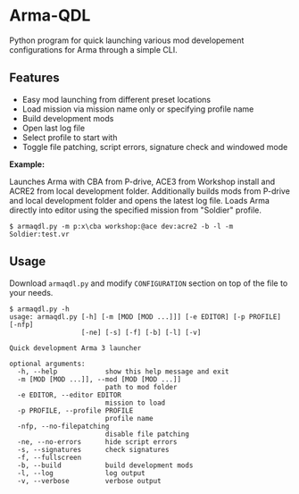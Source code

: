 # Arma-QDL

Python program for quick launching various mod developement configurations for Arma through a simple CLI.

## Features

- Easy mod launching from different preset locations
- Load mission via mission name only or specifying profile name
- Build development mods
- Open last log file
- Select profile to start with
- Toggle file patching, script errors, signature check and windowed mode

**Example:**

Launches Arma with CBA from P-drive, ACE3 from Workshop install and ACRE2 from local development folder. Additionally builds mods from P-drive and local development folder and opens the latest log file. Loads Arma directly into editor using the specified mission from "Soldier" profile.

```
$ armaqdl.py -m p:x\cba workshop:@ace dev:acre2 -b -l -m Soldier:test.vr
```

## Usage

Download `armaqdl.py` and modify `CONFIGURATION` section on top of the file to your needs.

```
$ armaqdl.py -h
usage: armaqdl.py [-h] [-m [MOD [MOD ...]]] [-e EDITOR] [-p PROFILE] [-nfp]
                  [-ne] [-s] [-f] [-b] [-l] [-v]

Quick development Arma 3 launcher

optional arguments:
  -h, --help            show this help message and exit
  -m [MOD [MOD ...]], --mod [MOD [MOD ...]]
                        path to mod folder
  -e EDITOR, --editor EDITOR
                        mission to load
  -p PROFILE, --profile PROFILE
                        profile name
  -nfp, --no-filepatching
                        disable file patching
  -ne, --no-errors      hide script errors
  -s, --signatures      check signatures
  -f, --fullscreen
  -b, --build           build development mods
  -l, --log             log output
  -v, --verbose         verbose output
```
